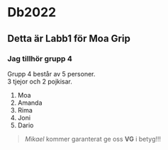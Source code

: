 # Db2022

## Detta är Labb1 för Moa Grip

### Jag tillhör grupp 4

Grupp 4 består av 5 personer.  
3 tjejor och 2 pojkisar.
1. Moa
2. Amanda
3. Rima
4. Joni
5. Dario

> *Mikael* kommer garanterat ge oss **VG** i betyg!!!

